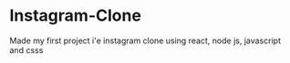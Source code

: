 # Instagram-Clone
Made my first project i'e instagram clone using react, node js, javascript and csss
